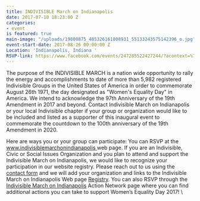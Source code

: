 ```yaml
---
title: INDIVISIBLE March on Indianapolis
date: 2017-07-10 18:23:00 Z
categories:
- event
is featured: true
main-image: "/uploads/19800875_485326161808931_55133243575142396_o.jpg"
event-start-date: 2017-08-26 00:00:00 Z
Location: 'Indianapolis, Indiana '
RSVP-link: https://www.facebook.com/events/247285522427244/?acontext=%7B%22action_history%22%3A%22null%22%7D
---
```


The purpose of the INDIVISIBLE MARCH is a nation wide opportunity to rally the energy and accomplishments to date of more than 5,982 registered Indivisible Groups in the United States of America in order to commemorate August 26th 1971, the day designated as "Women's Equality Day" in America. We intend to acknowledge the 97th Anniversary of the 19th Amendment in 2017 and beyond. Contact Indivisible March on Indianapolis or your local Indivisible chapter if your group or organization would like to be included and listed as a supporter of this inaugural event to commemorate the countdown to the 100th anniversary of the 19th Amendment in 2020.

Here are ways you or your group can participate: You can RSVP at the [www.indivisiblemarchonindianapolis ](http://indivisiblemarchonindianapolis.weebly.com/)web page. If you are an Indivisible, Civic or Social Issues Organization and you plan to attend and support the Indivisible March on Indianapolis, we would like to recognize your participation in our website registry. Please reach out to us using the [contact form](http://indivisiblemarchonindianapolis.weebly.com/contact.html) and we will add your organization and links to the Indivisible March on Indianapolis Web page [Registry](https://l.facebook.com/l.php?u=http%3A%2F%2Findivisiblemarchonindianapolis.weebly.com%2Fregistry.html&h=ATMvQpQZy_C0j4rzXK7UT3r3TvOwwxRfjaghJ-rGJceHay7MZohCQofe6kchTkKT9teOsyzay22kd-LGvIgyLApPYGbkoKjY0zzZzbBMvblf1THsO_gUWSCuhZtPyJancP3P4rQs2x8VGu4&s=1). You can also RSVP through the [Indivisible March on Indianapolis](https://actionnetwork.org/groups/indivisible-march-on-indianapolis) Action Network page where you can find additional actions you can take to support Women’s Equality Day 2017! \\